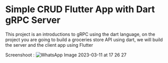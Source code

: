 # Simple CRUD Flutter App with Dart gRPC Server

This project is an introductions to gRPC using the dart language, on the project you are going to build a groceries store API using dart, we will build the server and the client app using Flutter

Screenshoot :
![WhatsApp Image 2023-03-11 at 17 26 27](https://user-images.githubusercontent.com/36381584/224479223-94cd8cc8-56fe-4bb1-a234-d44f3108d988.jpeg)

